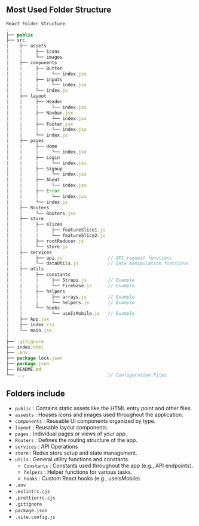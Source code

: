 ## Most Used Folder Structure

```javascript
React Folder Structure
.
├── public
├── src
|    ├── assets
|    |     ├── icons
|    |     └── images
|    ├── components
|    |     ├── Button
|    |     |     └── index.jsx
|    |	   ├── inputs
|    |     |     └── index.jsx
|    |     └── index.js
|    ├── layout
|    |     ├── Header
|    |     |     └── index.jsx
|    |     ├── Navbar.jsx
|    |     |     └── index.jsx
|    |     ├── Footer.jsx
|    |     |     └── index.jsx
|    |     └── index.js
|    ├── pages
|    |     ├── Home
|    |     |     └── index.jsx
|    |     ├── Login
|    |     |     └── index.jsx
|    |     ├── Signup
|    |     |     └── index.jsx
|    |     ├── About
|    |     |     └── index.jsx
|    |     ├── Error
|    |     |     └── index.jsx
|    |     └── index.js
|    ├── Routers
|    |     └── Routers.jsx
|    ├── store
|    |     ├── slices
|    |     |     ├── featureSlice1.js
|    |     |     └── featureSlice2.js
|    |     ├── rootReducer.js  
|    |     └── store.js
|    ├── services
|    |     ├── api.js                 // API request functions
|    |     └── dataUtils.js           // Data manipulation functions
|    ├── utils
|    |     ├── constants
|    |     |     ├── Strapi.js        // Example
|    |     |     └── Firebase.js      // Example
|    |     ├── helpers
|    |     |     ├── arrays.js        // Example
|    |     |     └── helpers.js       // Example
|    |     └── hooks  
|    |           └── useIsMobile.js   // Example
|    ├── App.jsx
|    ├── index.css
|    └── main.jsx
|
├── .gitignore
├── index.html
├── .env
├── package-lock.json
├── package.json
├── README.md
└── ...                               // Configuration Files
```

## Folders include

- `public`       : Contains static assets like the HTML entry point and other files.
- `assests`      : Houses icons and images used throughout the application.
- `components`   : Reusable UI components organized by type.
- `layout`       : Reusable layout components.
- `pages`        : Individual pages or views of your app.
- `Routers`      : Defines the routing structure of the app.
- `services`     : API Operations
- `store`        : Redux store setup and state management.
- `utils`        : General utility functions and constants.
  - `Constants`    : Constants used throughout the app (e.g., API endpoints).
  - `helpers`      : Helper functions for various tasks.
  - `hooks`        : Custom React hooks (e.g., useIsMobile).
- `.env`
- `.eslintrc.cjs`
- `.prettierrc.cjs`
- `.gitignore`
- `package.json`
- `.vite.config.js`